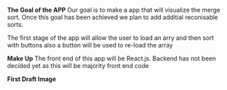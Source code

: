 **The Goal of the APP**
Our goal is to make a app that will visualize the merge sort. Once this goal has been achieved we plan to add additial reconisable sorts.

The first stage of the app will allow the user to load an arry and then sort with buttons also a button will be used to re-load the array

**Make Up**
The front end of this app will be React.js.
Backend has not been decided yet as this will be majority front end code

**First Draft Image**



